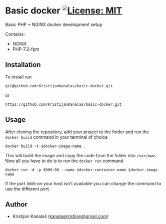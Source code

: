 # Basic docker [![License: MIT](https://img.shields.io/badge/License-MIT-yellow.svg)](https://opensource.org/licenses/MIT)
Basic PHP + NGINX docker development setup

Contains:
- NGINX
- PHP-7.2-fpm

## Installation

To install run 
```
git@github.com:KristijanKanalas/basic-docker.git
```
or
```
https://github.com/KristijanKanalas/basic-docker.git
```

## Usage

After cloning the repository, add your project to the folder and run
the `docker build` command in your terminal of choice

```
docker build -t $docker-image-name . 
```

This will build the image and copy the code from the folder into `/var/www`.
Now all you have to do is to run the `docker run` command

```
docker run -d -p 8000:80 --name $docker-container-name $docker-image-name
```

If the port `8000` on your host isn't available you can change the command to use the different port.

## Author
- Kristijan Kanalaš (kanalaskristijan@gmail.com)

